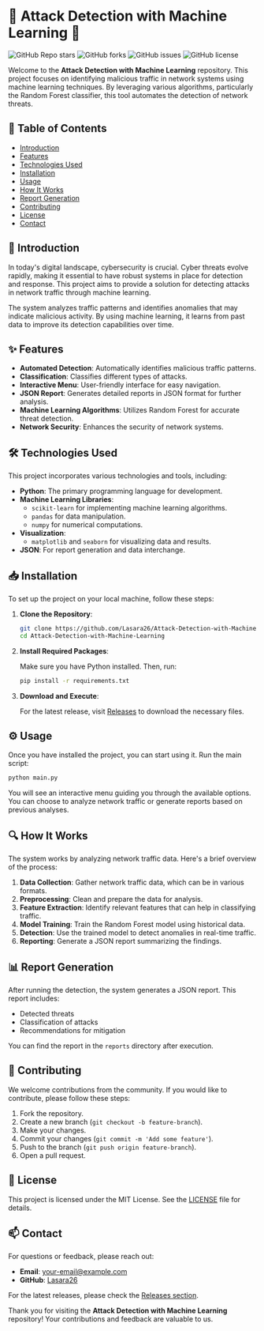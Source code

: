 # 🚨 Attack Detection with Machine Learning 🚨

![GitHub Repo stars](https://img.shields.io/github/stars/Lasara26/Attack-Detection-with-Machine-Learning?style=social)
![GitHub forks](https://img.shields.io/github/forks/Lasara26/Attack-Detection-with-Machine-Learning?style=social)
![GitHub issues](https://img.shields.io/github/issues/Lasara26/Attack-Detection-with-Machine-Learning)
![GitHub license](https://img.shields.io/github/license/Lasara26/Attack-Detection-with-Machine-Learning)

Welcome to the **Attack Detection with Machine Learning** repository. This project focuses on identifying malicious traffic in network systems using machine learning techniques. By leveraging various algorithms, particularly the Random Forest classifier, this tool automates the detection of network threats.

## 📁 Table of Contents

- [Introduction](#introduction)
- [Features](#features)
- [Technologies Used](#technologies-used)
- [Installation](#installation)
- [Usage](#usage)
- [How It Works](#how-it-works)
- [Report Generation](#report-generation)
- [Contributing](#contributing)
- [License](#license)
- [Contact](#contact)

## 📜 Introduction

In today's digital landscape, cybersecurity is crucial. Cyber threats evolve rapidly, making it essential to have robust systems in place for detection and response. This project aims to provide a solution for detecting attacks in network traffic through machine learning. 

The system analyzes traffic patterns and identifies anomalies that may indicate malicious activity. By using machine learning, it learns from past data to improve its detection capabilities over time.

## ✨ Features

- **Automated Detection**: Automatically identifies malicious traffic patterns.
- **Classification**: Classifies different types of attacks.
- **Interactive Menu**: User-friendly interface for easy navigation.
- **JSON Report**: Generates detailed reports in JSON format for further analysis.
- **Machine Learning Algorithms**: Utilizes Random Forest for accurate threat detection.
- **Network Security**: Enhances the security of network systems.

## 🛠️ Technologies Used

This project incorporates various technologies and tools, including:

- **Python**: The primary programming language for development.
- **Machine Learning Libraries**: 
  - `scikit-learn` for implementing machine learning algorithms.
  - `pandas` for data manipulation.
  - `numpy` for numerical computations.
- **Visualization**: 
  - `matplotlib` and `seaborn` for visualizing data and results.
- **JSON**: For report generation and data interchange.

## 📥 Installation

To set up the project on your local machine, follow these steps:

1. **Clone the Repository**:

   ```bash
   git clone https://github.com/Lasara26/Attack-Detection-with-Machine-Learning.git
   cd Attack-Detection-with-Machine-Learning
   ```

2. **Install Required Packages**:

   Make sure you have Python installed. Then, run:

   ```bash
   pip install -r requirements.txt
   ```

3. **Download and Execute**:

   For the latest release, visit [Releases](https://github.com/Lasara26/Attack-Detection-with-Machine-Learning/releases) to download the necessary files.

## ⚙️ Usage

Once you have installed the project, you can start using it. Run the main script:

```bash
python main.py
```

You will see an interactive menu guiding you through the available options. You can choose to analyze network traffic or generate reports based on previous analyses.

## 🔍 How It Works

The system works by analyzing network traffic data. Here's a brief overview of the process:

1. **Data Collection**: Gather network traffic data, which can be in various formats.
2. **Preprocessing**: Clean and prepare the data for analysis.
3. **Feature Extraction**: Identify relevant features that can help in classifying traffic.
4. **Model Training**: Train the Random Forest model using historical data.
5. **Detection**: Use the trained model to detect anomalies in real-time traffic.
6. **Reporting**: Generate a JSON report summarizing the findings.

## 📊 Report Generation

After running the detection, the system generates a JSON report. This report includes:

- Detected threats
- Classification of attacks
- Recommendations for mitigation

You can find the report in the `reports` directory after execution.

## 🤝 Contributing

We welcome contributions from the community. If you would like to contribute, please follow these steps:

1. Fork the repository.
2. Create a new branch (`git checkout -b feature-branch`).
3. Make your changes.
4. Commit your changes (`git commit -m 'Add some feature'`).
5. Push to the branch (`git push origin feature-branch`).
6. Open a pull request.

## 📄 License

This project is licensed under the MIT License. See the [LICENSE](LICENSE) file for details.

## 📫 Contact

For questions or feedback, please reach out:

- **Email**: [your-email@example.com](mailto:your-email@example.com)
- **GitHub**: [Lasara26](https://github.com/Lasara26)

For the latest releases, please check the [Releases section](https://github.com/Lasara26/Attack-Detection-with-Machine-Learning/releases).

Thank you for visiting the **Attack Detection with Machine Learning** repository! Your contributions and feedback are valuable to us.